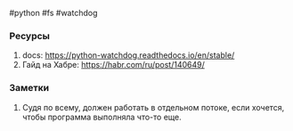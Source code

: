 #python #fs #watchdog

### Ресурсы

1. docs: https://python-watchdog.readthedocs.io/en/stable/
2. Гайд на Хабре: https://habr.com/ru/post/140649/

### Заметки

1. Судя по всему, должен работать в отдельном потоке, если хочется, чтобы программа выполняла что-то еще.


